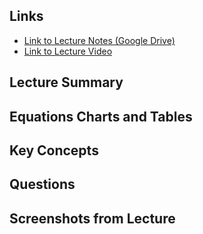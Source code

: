 ## Links
- [Link to Lecture Notes (Google Drive)]()
- [Link to Lecture Video]()
## Lecture Summary

## Equations Charts and Tables

## Key Concepts 

## Questions

## Screenshots from Lecture

